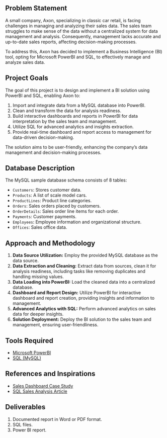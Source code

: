 ## Problem Statement

A small company, Axon, specializing in classic car retail, is facing challenges in managing and analyzing their sales data. The sales team struggles to make sense of the data without a centralized system for data management and analysis. Consequently, management lacks accurate and up-to-date sales reports, affecting decision-making processes.

To address this, Axon has decided to implement a Business Intelligence (BI) tool, opting for Microsoft PowerBI and SQL, to effectively manage and analyze sales data.

## Project Goals

The goal of this project is to design and implement a BI solution using PowerBI and SQL, enabling Axon to:

1. Import and integrate data from a MySQL database into PowerBI.
2. Clean and transform the data for analysis readiness.
3. Build interactive dashboards and reports in PowerBI for data interpretation by the sales team and management.
4. Utilize SQL for advanced analytics and insights extraction.
5. Provide real-time dashboard and report access to management for data-driven decision-making.

The solution aims to be user-friendly, enhancing the company’s data management and decision-making processes.

## Database Description

The MySQL sample database schema consists of 8 tables:

- `Customers`: Stores customer data.
- `Products`: A list of scale model cars.
- `ProductLines`: Product line categories.
- `Orders`: Sales orders placed by customers.
- `OrderDetails`: Sales order line items for each order.
- `Payments`: Customer payments.
- `Employees`: Employee information and organizational structure.
- `Offices`: Sales office data.

## Approach and Methodology

1. **Data Source Utilization:** Employ the provided MySQL database as the data source.
2. **Data Extraction and Cleaning:** Extract data from sources, clean it for analysis readiness, including tasks like removing duplicates and handling missing values.
3. **Data Loading into PowerBI:** Load the cleaned data into a centralized database.
4. **Dashboard and Report Design:** Utilize PowerBI for interactive dashboard and report creation, providing insights and information to management.
5. **Advanced Analytics with SQL:** Perform advanced analytics on sales data for deeper insights.
6. **Solution Deployment:** Deploy the BI solution to the sales team and management, ensuring user-friendliness.

## Tools Required

- [Microsoft PowerBI](https://powerbi.microsoft.com/en-us/)
- [SQL (MySQL)](https://www.mysql.com/)

## References and Inspirations

- [Sales Dashboard Case Study](https://www.netsolutions.com/casestudy-ecom-dashboard)
- [SQL Sales Analysis Article](https://medium.com/swlh/data-anlysis-project-for-retail-sales-performance-report-using-sql-6ef1d4443712)

## Deliverables

1. Documented report in Word or PDF format.
2. SQL files.
3. Power BI report.
